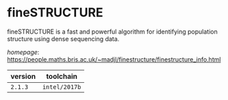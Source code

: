 # fineSTRUCTURE

fineSTRUCTURE is a fast and powerful algorithm for identifying population structure using  dense sequencing data.

*homepage*: <https://people.maths.bris.ac.uk/~madjl/finestructure/finestructure_info.html>

version | toolchain
--------|----------
``2.1.3`` | ``intel/2017b``
